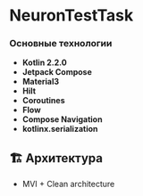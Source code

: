 # NeuronTestTask

### Основные технологии
- **Kotlin 2.2.0**
- **Jetpack Compose**
- **Material3** 
- **Hilt**
- **Coroutines**
- **Flow**
- **Compose Navigation**
- **kotlinx.serialization**

## 🏗 Архитектура
- MVI + Clean architecture